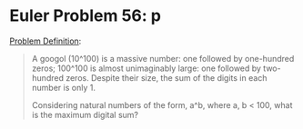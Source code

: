 # Euler Problem 56: p

[Problem Definition](https://projecteuler.net/problem=56):
>    A googol (10^100) is a massive number: one followed by one-hundred zeros; 100^100 is almost unimaginably large:
>    one followed by two-hundred zeros. Despite their size, the sum of the digits in each number is only 1.
> 
>    Considering natural numbers of the form, a^b, where a, b < 100, what is the maximum digital sum?

